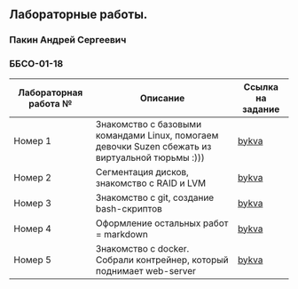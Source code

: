 ## Лабораторные работы.
### Пакин Андрей Сергеевич  
### ББСО-01-18  
|Лабораторная работа №| Описание | Ссылка на задание |
|---------------------|----------|-------------------|
| Номер 1| Знакомство с базовыми командами Linux, помогаем девочки Suzen сбежать из виртуальной тюрьмы :)))| [bykva]()|
| Номер 2| Сегментация дисков, знакомство с RAID и LVM | [bykva]()|
| Номер 3| Знакомство с git, создание bash-скриптов | [bykva]()| |
| Номер 4| Оформление остальных работ = markdown | [bykva]()|
| Номер 5| Знакомство с docker. Cобрали контрейнер, который поднимает web-server| [bykva]()|
